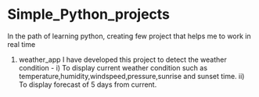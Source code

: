 # Simple_Python_projects
In the path of learning python, creating few project that helps me to work in real time 

1. weather_app
  I have developed this project to detect the weather condition -
  i) To display current weather condition such as temperature,humidity,windspeed,pressure,sunrise and 
     sunset time.
  ii) To display forecast of 5 days from current.  

